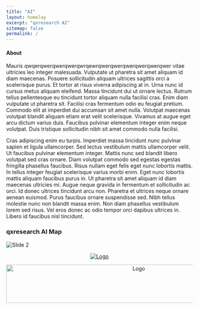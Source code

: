```yaml
---
title: "AI"
layout: homelay
excerpt: "qxresearch AI"
sitemap: false
permalink: /
---
```

#### About

Mauris qwqerqwerqwerqwerqwrqewrqwerqwerqwerqwerqwerqwer vitae ultricies leo integer malesuada. Vulputate ut pharetra sit amet aliquam id diam maecenas. Posuere sollicitudin aliquam ultrices sagittis orci a scelerisque purus. Et tortor at risus viverra adipiscing at in. Urna nunc id cursus metus aliquam eleifend. Massa tincidunt dui ut ornare lectus. Rutrum tellus pellentesque eu tincidunt tortor aliquam nulla facilisi cras. Enim diam vulputate ut pharetra sit. Facilisi cras fermentum odio eu feugiat pretium. Commodo elit at imperdiet dui accumsan sit amet nulla. Volutpat maecenas volutpat blandit aliquam etiam erat velit scelerisque. Vivamus at augue eget arcu dictum varius duis. Faucibus pulvinar elementum integer enim neque volutpat. Duis tristique sollicitudin nibh sit amet commodo nulla facilisi.

Cras adipiscing enim eu turpis. Imperdiet massa tincidunt nunc pulvinar sapien et ligula ullamcorper. Sed lectus vestibulum mattis ullamcorper velit. Ut faucibus pulvinar elementum integer. Mattis nunc sed blandit libero volutpat sed cras ornare. Diam volutpat commodo sed egestas egestas fringilla phasellus faucibus. Risus nullam eget felis eget nunc lobortis mattis. In tellus integer feugiat scelerisque varius morbi enim. Eget nunc lobortis mattis aliquam faucibus purus in. Ut pharetra sit amet aliquam id diam maecenas ultricies mi. Augue neque gravida in fermentum et sollicitudin ac orci. Id donec ultrices tincidunt arcu non. Pharetra et ultrices neque ornare aenean euismod. Purus faucibus ornare suspendisse sed. Nibh tellus molestie nunc non blandit massa enim. Non diam phasellus vestibulum lorem sed risus. Vel eros donec ac odio tempor orci dapibus ultrices in. Libero id faucibus nisl tincidunt.

### qxresearch AI Map

<div>
  <img src="{{ site.url }}{{ site.baseurl }}/images/slider/clean%20map.png" alt="Slide 2" />
</div>

     
<p align="center">
  <a href="https://www.youtube.com/channel/UCX7oe66V8zyFpAJyMfPL9VA">
    <img src="https://raw.githubusercontent.com/qxresearch/qxresearch.github.io/main/images/slider/clean%20map.png" alt="Logo">
  </a>
</p>

<p align="center">
  <a href="https://www.youtube.com/channel/UCX7oe66V8zyFpAJyMfPL9VA">
    <img src="https://raw.githubusercontent.com/qxresearch/qxresearch.github.io/main/images/Delete/keyf.png" alt="Logo"  width="700" height="103">
  </a>
</p>


